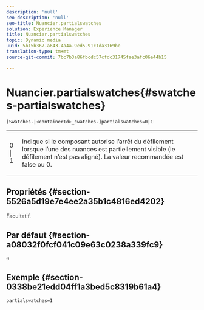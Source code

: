 ```yaml
---
description: 'null'
seo-description: 'null'
seo-title: Nuancier.partialswatches
solution: Experience Manager
title: Nuancier.partialswatches
topic: Dynamic media
uuid: 5b15b367-a643-4a4a-9ed5-91c1da3169be
translation-type: tm+mt
source-git-commit: 7bc7b3a86fbcdc57cfdc31745fae3afc06e44b15

---
```



# Nuancier.partialswatches{#swatches-partialswatches}

`[Swatches.|<containerId>_swatches.]partialswatches=0|1`

<table id="table_4B8CEC134277403A840A050BD8C8CE2B"> 
 <tbody> 
  <tr> 
   <td> <p> <span class="codeph"> 0 | 1</span> </p> </td> 
   <td> <p> Indique si le composant autorise l’arrêt du défilement lorsque l’une des nuances est partiellement visible (le défilement n’est pas aligné). La valeur recommandée est <span class="codeph"> false</span> ou <span class="codeph"> 0</span>. </p> </td> 
  </tr> 
 </tbody> 
</table>

## Propriétés {#section-5526a5d19e7e4ee2a35b1c4816ed4202}

Facultatif.

## Par défaut {#section-a08032f0fcf041c09e63c0238a339fc9}

`0`

## Exemple {#section-0338be21edd04ff1a3bed5c8319b61a4}

`partialswatches=1`
